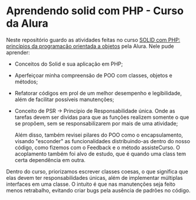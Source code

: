 # Aprendendo solid com PHP - Curso da Alura

Neste repositório guardo as atividades feitas no curso [SOLID com PHP: princípios da programação orientada a objetos](https://cursos.alura.com.br/course/solid-php-principios-orientacao-a-objetos "Ir para página do curso") pela Alura. Nele pude aprender:

- Conceitos do Solid e sua aplicação em PHP;
- Aperfeiçoar minha compreensão de POO com classes, objetos e métodos;
- Refatorar códigos em prol de um melhor desempenho e legibilidade, além de facilitar possíveis manutenções;
- Conceito de PSR -> Princípio de Responsabilidade única. Onde as tarefas devem ser dividas para que as funções realizem somente o que se propõem, sem se responsabilizarem por mais de uma atividade;

  Além disso, também revisei pilares do POO como o encapsulamento, visando "esconder" as funcionalidades distribuindo-as dentro do nosso código, como fizemos com o Feedback e o método assisteCurso. O acoplamento também foi alvo de estudo, que é quando uma class tem certa dependência em outra.

Dentro do curso, priorizamos escrever classes coesas, o que significa que elas devem ter responsabilidades únicas, além de implementar múltiplas interfaces em uma classe. O intuito é que nas manutenções seja feito menos retrabalho, evitando criar bugs pela ausência de padrões no código.
